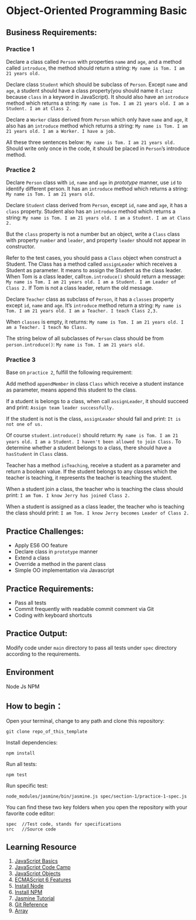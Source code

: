 # Object-Oriented Programming Basic

## Business Requirements:
### Practice 1
Declare a class called `Person` with properties `name` and `age`, and a method called `introduce`, the method should return a string:
`My name is Tom. I am 21 years old.`

Declare class `Student` which should be subclass of `Person`. Except `name` and `age`, a student should have a class property(you should name it `clazz` because `class` in a keyword in JavaScript). It should also have an `introduce` method which returns a string:
`My name is Tom. I am 21 years old. I am a Student. I am at Class 2.`

Declare a `Worker` class derived from `Person` which only have `name` and `age`,  it also has an `introduce` method which returns a string:
`My name is Tom. I am 21 years old. I am a Worker. I have a job.`

All these three sentences below:
`My name is Tom. I am 21 years old.`
Should write only once in the code, it should be placed in `Person`’s introduce method.

### Practice 2
Declare `Person` class with `id`, `name` and `age` in *prototype* manner, use `id` to identify different person. It has an `introduce` method which returns a string:
`My name is Tom. I am 21 years old.`

Declare `Student` class derived from `Person`,  except `id`, `name` and `age`, it has a `class` property. Student also has an `introduce` method which returns a string:
`My name is Tom. I am 21 years old. I am a Student. I am at Class 2.`

But the `class` property is not a number but an object, write a `Class` class with property `number` and `leader`, and property `leader` should not appear in constructor.

Refer to the test cases, you should pass a `Class` object when construct a Student. The Class has a method called `assignLeader` which receives a Student as parameter. It means to assign the Student as the class leader. When Tom is a class leader, call`tom.introduce()` should return a message:
`My name is Tom. I am 21 years old. I am a Student. I am Leader of Class 2.`
If Tom is not a class leader, return the old message.

Declare `Teacher` class as subclass of `Person`, it has a `classes` property except `id`, `name` and `age`. It’s `introduce` method return a string:
`My name is Tom. I am 21 years old. I am a Teacher. I teach Class 2,3.`

When `classes` is empty, it returns:
`My name is Tom. I am 21 years old. I am a Teacher. I teach No Class.`

The string below of all subclasses of `Person` class should be from `person.introduce()`:
`My name is Tom. I am 21 years old.`

### Practice 3

Base on `practice 2`, fulfill the following requirement:

Add method `appendMember` in class `Class` which receive a student instance as parameter, means append this student to the class.

If a student is belongs to a class, when call `assignLeader`, it should succeed and print:
`Assign team leader successfully.`

If the student is not is the class, `assignLeader` should fail and print:
`It is not one of us.`

Of course `student.introduce()` should return:
`My name is Tom. I am 21 years old. I am a Student. I haven't been allowed to join Class.`
To determine whether a student belongs to a class, there should have a `hasStudent` in `Class` class.

Teacher has a method `isTeaching`, receive a student as a parameter and return a boolean value. If the student belongs to any classes which the teacher is teaching, it represents the teacher is teaching the student.

When a student join a class, the teacher who is teaching the class should print:
`I am Tom. I know Jerry has joined Class 2.`

When a student is assigned as a class leader, the teacher who is teaching the class should print:
`I am Tom. I know Jerry becomes Leader of Class 2.`

## Practice Challenges:
* Apply ES6 OO feature 
* Declare class in `prototype` manner
* Extend a class
* Override a method in the parent class
* Simple OO implementation via Javascript

## Practice Requirements:
* Pass all tests
* Commit frequently with readable commit comment via Git
* Coding with keyboard shortcuts

## Practice Output:
Modify code under `main` directory to pass all tests under `spec` directory according to the requirements.

## Environment
Node Js
NPM

## How to begin：
Open your terminal, change to any path and clone this repository:
```
git clone repo_of_this_template
```
Install dependencies:
```
npm install
```
Run all tests:
```
npm test
```
Run specific test:
```
node_modules/jasmine/bin/jasmine.js spec/section-1/practice-1-spec.js
```
You can find these two key folders when you open the repository with your favorite code editor:
```
spec  //Test code, stands for specifications
src   //Source code
```

## Learning Resource
1. [JavaScript Basics](https://developer.mozilla.org/en-US/docs/Learn/Getting_started_with_the_web/JavaScript_basics)
2. [JavaScript Code Camp](https://www.freecodecamp.org/challenges/comment-your-javascript-code)
3. [JavaScript Objects](https://www.w3schools.com/js/js_objects.asp)
4. [ECMAScript 6 Features](http://es6.ruanyifeng.com/)
5. [Install Node](https://github.com/creationix/nvm)
6. [Install NPM](https://github.com/npm/npm)
7. [Jasmine Tutorial](http://jasmine.github.io/2.4/introduction.html)
8. [Git Reference](https://git-scm.com/docs)
9. [Array](https://developer.mozilla.org/en-US/docs/Web/JavaScript/Reference/Global_Objects/Array)
